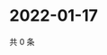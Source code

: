 # 2022-01-17

共 0 条

<!-- BEGIN WEIBO -->
<!-- 最后更新时间 Mon Jan 17 2022 23:09:31 GMT+0800 (China Standard Time) -->

<!-- END WEIBO -->
